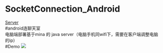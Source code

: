 # SocketConnection_Android  
[Server](https://github.com/guohuanwen/SocketConnection_JavaServer)  
#android连聊天室  
电脑端部署基于mina 的 java server（电脑手机同wifi下，需要在客户端调整电脑的ip）  
#Demo 
![](https://github.com/guohuanwen/SocketConnection_Android/blob/master/screenshots/gif.gif)
